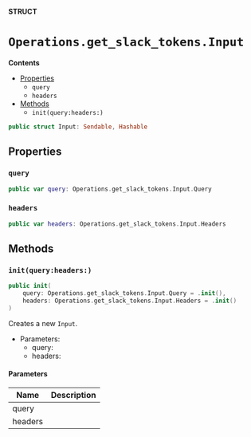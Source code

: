 **STRUCT**

# `Operations.get_slack_tokens.Input`

**Contents**

- [Properties](#properties)
  - `query`
  - `headers`
- [Methods](#methods)
  - `init(query:headers:)`

```swift
public struct Input: Sendable, Hashable
```

## Properties
### `query`

```swift
public var query: Operations.get_slack_tokens.Input.Query
```

### `headers`

```swift
public var headers: Operations.get_slack_tokens.Input.Headers
```

## Methods
### `init(query:headers:)`

```swift
public init(
    query: Operations.get_slack_tokens.Input.Query = .init(),
    headers: Operations.get_slack_tokens.Input.Headers = .init()
)
```

Creates a new `Input`.

- Parameters:
  - query:
  - headers:

#### Parameters

| Name | Description |
| ---- | ----------- |
| query |  |
| headers |  |